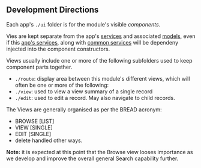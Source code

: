 ## Development Directions ##

Each app's `./ui` folder is for the module's visible *components*. 

Vies are kept separate from the app's [services](../services) and associated [models](./models`),
even if this [app's services](../services/), along with [common services](../../../services/) 
will be dependeny injected into the component constructors.


Views usually include one or more of the following subfolders used to keep component parts together.

* `./route`: display area between this module's different views, which will
  often be one or more of the following:
* `./view`: used to view a view summary of a single record
* `./edit`: used to edit a record. May also navigate to child records.


The Views are generally organised as per the BREAD acronym:

* BROWSE [LIST]
* VIEW [SINGLE]
* EDIT [SINGLE]
* delete handled other ways.

**Note:**
it is expected at this point that the Browse view looses importance 
as we develop and improve
the overall general Search capability further.

